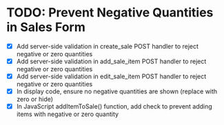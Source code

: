 # TODO: Prevent Negative Quantities in Sales Form

- [x] Add server-side validation in create_sale POST handler to reject negative or zero quantities
- [x] Add server-side validation in add_sale_item POST handler to reject negative or zero quantities
- [x] Add server-side validation in edit_sale_item POST handler to reject negative or zero quantities
- [x] In display code, ensure no negative quantities are shown (replace with zero or hide)
- [x] In JavaScript addItemToSale() function, add check to prevent adding items with negative or zero quantity
